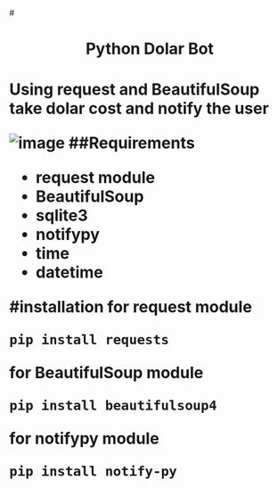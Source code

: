 #<h1 align="center">Python Dolar Bot<h1>
Using request and BeautifulSoup take dolar cost and notify the user 

![image]()
##Requirements

* request module
* BeautifulSoup
* sqlite3
* notifypy
* time
* datetime

#installation
for request module
```
pip install requests
```
for BeautifulSoup module
```
pip install beautifulsoup4
```
for notifypy module
```
pip install notify-py
```


